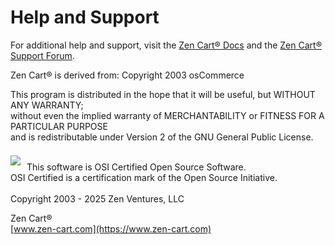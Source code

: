 
Help and Support
================

For additional help and support, visit the [Zen Cart® Docs](https://docs.zen-cart.com) and the [Zen Cart® Support Forum](https://www.zen-cart.com/forum.php).

Zen Cart® is derived from: Copyright 2003 osCommerce  
  
This program is distributed in the hope that it will be useful, but WITHOUT ANY WARRANTY;  
without even the implied warranty of MERCHANTABILITY or FITNESS FOR A PARTICULAR PURPOSE  
and is redistributable under Version 2 of the GNU General Public License.
<br><br>

<img src="/release/osi-certified-120x100.png" style="float: left; margin-right: 10px; margin-top: -10px;">  
<span>
This software is OSI Certified Open Source Software.  <br>
OSI Certified is a certification mark of the Open Source Initiative.
</span>
<br clear="all">
<br>
Copyright 2003 - 2025 Zen Ventures, LLC  
  
Zen Cart®  
[www.zen-cart.com](https://www.zen-cart.com)

